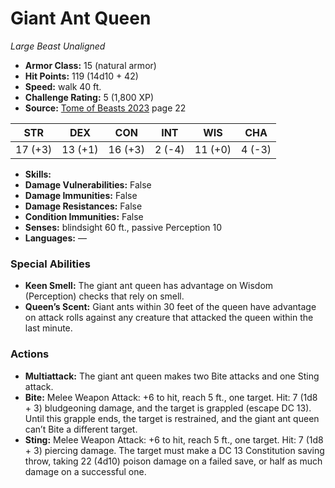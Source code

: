 # Giant Ant Queen

*Large* *Beast* *Unaligned*

- **Armor Class:** 15 (natural armor)
- **Hit Points:** 119 (14d10 + 42)
- **Speed:** walk 40 ft.
- **Challenge Rating:** 5 (1,800 XP)
- **Source:** [Tome of Beasts 2023](https://koboldpress.com/kpstore/product/tome-of-beasts-1-2023-edition/) page 22

| STR | DEX | CON | INT | WIS | CHA |
| --- | --- | --- | --- | --- | --- |
| 17 (+3) | 13 (+1) | 16 (+3) | 2 (-4) | 11 (+0) | 4 (-3) |

- **Skills:** 
- **Damage Vulnerabilities:** False
- **Damage Immunities:** False
- **Damage Resistances:** False
- **Condition Immunities:** False
- **Senses:** blindsight 60 ft., passive Perception 10
- **Languages:** —

### Special Abilities

- **Keen Smell:** The giant ant queen has advantage on Wisdom (Perception) checks that rely on smell.
- **Queen’s Scent:** Giant ants within 30 feet of the queen have advantage on attack rolls against any creature that attacked the queen within the last minute.

### Actions

- **Multiattack:** The giant ant queen makes two Bite attacks and one Sting attack.
- **Bite:** Melee Weapon Attack: +6 to hit, reach 5 ft., one target. Hit: 7 (1d8 + 3) bludgeoning damage, and the target is grappled (escape DC 13). Until this grapple ends, the target is restrained, and the giant ant queen can’t Bite a different target.
- **Sting:** Melee Weapon Attack: +6 to hit, reach 5 ft., one target. Hit: 7 (1d8 + 3) piercing damage. The target must make a DC 13 Constitution saving throw, taking 22 (4d10) poison damage on a failed save, or half as much damage on a successful one.
